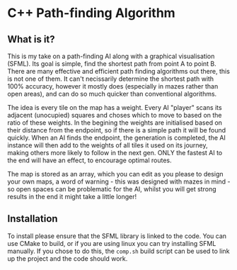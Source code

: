 # C++ Path-finding Algorithm


## What is it?

This is my take on a path-finding AI along with a graphical visualisation (SFML). Its goal is simple, find the shortest path from point A to point B. There are many effective and efficient path finding algorithms out there, this is not one of them. It can't necissarily determine the shortest path with 100% accuracy, however it mostly does (especially in mazes rather than open areas), and can do so much quicker than conventional algorithms. 

The idea is every tile on the map has a weight. Every AI "player" scans its adjacent (unocupied) squares and choses which to move to based on the ratio of these weights. In the begining the weights are initialised based on their distance from the endpoint, so if there is a simple path it will be found quickly. When an AI finds the endpoint, the generation is completed, the AI instance will then add to the weights of all tiles it used on its journey, making others more likely to follow in the next gen. ONLY the fastest AI to the end will have an effect, to encourage optimal routes. 

The map is stored as an array, which you can edit as you please to design your own maps, a word of warning - this was designed with mazes in mind - so open spaces can be problematic for the AI, whilst you will get strong results in the end it might take a little longer!


## Installation

To install please ensure that the SFML library is linked to the code. You can use CMake to build, or if you are using linux you can try installing SFML manually. If you chose to do this, the `comp.sh` build script can be used to link up the project and the code should work. 
